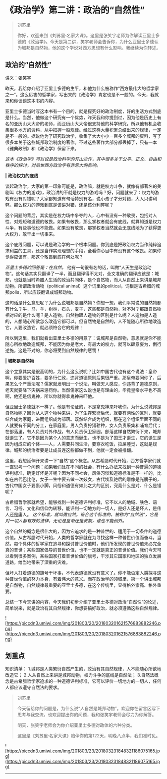 # 《政治学》第二讲：政治的“自然性”

> 刘苏里
> 
> 你好，欢迎来到《刘苏里·名家大课》。这里是张笑宇老师为你解读亚里士多德的《政治学》。今天是第二讲，笑宇老师会告诉你，为什么亚里士多德认为城邦是自然物，他的这个学说对西方思想有什么影响。我继续为你转述。

## 政治的“自然性”

讲义：张笑宇

昨天，我给你介绍了亚里士多德的生平，和他为什么被称作“西方最伟大的哲学家之一”。这么厉害的哲学家，写出来的《政治学》肯定也是不一般的。今天，我就来和你谈谈这本书的内容。

亚里士多德当时写这本书有一个目的，就是探究好的政治制度，好的生活方式到底是什么。当然，他做这个研究有一个优势，昨天我和你提到过，因为他是历史上有名的亚历山大大帝的老师，而亚历山大大帝很支持他的科学研究，所以他有机会收集很多地方的资料，从中把握一般规律。经过这样大量积累总结出来的规律，一定是不一般的。据说他为了研究政治学，收集了大大小小一百多个城邦的资料，写了很多本关于这些城邦政治制度的著作。不过这些著作大部分都丢掉了，只有一本《雅典政制》和《政治学》保留下来。

 *这本《政治学》可以说是政治科学的开山之作，其中很多关于公平、正义、自由和秩序的探讨，对后世西方政治学有非常大的影响。*

 **| 政治权力的底线**

谈起政治学，大家的第一印象可能是，政治嘛，就是权力斗争，就像有部著名的美剧叫《权力的游戏》，政治讲的不就是权力的游戏吗？好，问题就来了：权力的游戏有没有对错呢？大家都知道有句话特别有名，说小孩子才分对错，大人只讲利弊。那么权力的游戏到底是该讲对错，还是该分利弊呢？

这个问题的背后，其实是在权力场中争夺的人，心中有没有一种敬畏，包括对人性、对规矩和道德的敬畏。如果有敬畏，那么掌权者就会有底线，就算知道是权力斗争，有些事他也不能做。如果没有敬畏，那掌权者当然就会无底线地为了获得更大权力，敢干出一切事来。

这个底线问题，可以说是政治学的一个根本问题。你到底是把政治权力当作纯粹追求利益的工具，还是当作实现理想的手段，全看你心目中有没有这个敬畏。如果你觉得应该有，那这个敬畏到底在何处呢？

 *亚里士多德的回答是：在自然。* 他有一句很有名的话，叫做“人天生是政治动物”。这句话其实只翻译了一半，而且翻译得不太对，全文准确的翻译应该是：城邦，也就是当时希腊人生活的政治共同体，是个自然物，而人从自然上来讲是城邦动物。所谓政治动物（political animal）这个词里的political，词根是古希腊的城邦polis，所以应该翻译成城邦动物。

这句话是什么意思呢？为什么说城邦是自然物？你想一想，我们平常说的自然物都有什么？牛，马，羊，树林，石头，麦子，这些都是自然物，对不对？那跟自然物相对应的是什么呢？是人造物。自然物跟人造物的区别是什么呢？人造物是人造的，人想随心所欲怎么改造它都可以。但自然物是自然的，人不能随心所欲地改造它，人要改造它，就必须符合它的规律！

所以到这里，我们就看出亚里士多德的用意了：说城邦是自然物，意思就是你不能随心所欲地改造城邦，不能因为你是老大，有最大的权力，就可以肆意妄为，倒行逆施，这是不对的，你必将受到自然规律的惩罚！

 **| 城邦是自然物**

这个立意其实是很高明的，为什么这么说呢？比如中国古代也有这个说法：皇帝啊，你要爱护百姓，要多行仁政，违背道德原则后果很严重。那皇帝要问你了，后果怎么个严重法呢？儒家就发明出一个说法，叫做天人感应，你违背了道德原则，老天就要降下灾祸来惩罚你。当然儒家这么说也是有理由的，毕竟皇帝水平也不高啊，他还是信鬼神，所以你就得拿鬼神来吓他。

但亚里士多德就不一样了。他是有论证的，不是拿鬼神来吓唬你。为什么说城邦是自然物呢？因为从人这个物种来讲，为了生存繁衍后代，就要有两性的区别，就要结合成为家庭，进而组织成为部落。既然结合成为组织，那在这个组织里面不同的人就要有不同的分工，在家庭里，男人负责狩猎耕种，女人负责采集和哺育后代；在部落里，有人负责对外作战，有人负责保卫家园。部落这样自然繁衍下来，城邦就诞生了。它不是因为某个人的意志而诞生，也不是为了国王才诞生，它的诞生是因为组成它的个体——人，人需要共同生活，要穿衣吃饭，拉屎睡觉，这就是规律。城邦的统治者要是让成员连这些都做不到，他就一定会被推翻。

这里，我想延伸开来讲一下“自然”这个概念。从古希腊时代开始，西方哲学家们就一直思考一个问题：如果我们处在不同的社会，有什么办法来找到一种普遍的道德评判标准，确定好坏是非呢？因为不同社会，风俗习惯和道德标准是不一样的，比如在古代巴比伦，女子一生中要去做一次妓女，古代埃及艳后的雕像是光膀子的，古代中国女子要裹小脚，风俗和道德有如此之大的区别，究竟什么是对、什么是错呢？

古希腊哲学家就希望，能够找到一种道德评判标准，它不以人的地域、肤色、语言、习俗、文化和信仰为转移，能评判一切地方的一切人，是好人还是坏人，是伟人还是庸人。 *这个标准，就叫做自然。符合这个标准的，被称为“自然法”，它是对一切人都有效的法律，无论是皇帝还是贵族，谁也不能例外。*

这个自然的概念是很伟大的，因为它追求的是一种普世的、适用于一切条件的道德价值。从古希腊时代开始，人类的哲学家就在为寻找这样一种普世价值而奋斗。当然，每个具体的哲学家在追寻和探讨普世价值时，他们所发现的普世价值未必完全真的普世；某些国家倡导的普世价值，也不一定就是真正的普世价值。我们今天可以看到很多案例，某些国家打着普世价值的旗号，干涉其它国家和地区的独立发展道路，给当地带来了深重的灾难。

但坏人打着道德的旗号干坏事，不代表道德就没有意义了。你不能否定人类探寻这种普世价值的努力本身，有着伟大的意义。而在政治学的领域里，第一个讲出城邦是自然物，自然规律最重要的亚里士多德，在这个传统里，显得格外崇高、格外重要。

总结一下今天讲的内容，今天我们初步介绍了亚里士多德对政治“自然性”的论述，简单说来，就是政治有其自然规律，你想要搞好政治，就必须遵循这些自然规律。

![https://piccdn3.umiwi.com/img/201803/20/201803201621576883882246.png](https://piccdn3.umiwi.com/img/201803/20/201803201621576883882246.png)

## 划重点

知识清单：
1.城邦是人类繁衍自然产生的，政治有其自然规律，人不能随心所欲地改造它；
2.人从自然上来讲是城邦动物，权力斗争的底线是自然法；
3.自然法概念是古希腊哲学家追求的一种道德评判标准，它可以评价一切地方的一切人，任何人都应该遵守自然法的要求。

> 刘苏里
> 
> 今天留给你的问题是，为什么说“人自然是城邦动物”。欢迎你在留言区写下思考与我交流，也欢迎提出你的问题，我和张笑宇老师会尽力为你解答。
> 
> 明天，张笑宇老师会为你介绍亚里士多德对政体的六种分类。
> 
> 这里是《刘苏里·名家大课》陪伴你的第122天，明晚八点半，我们准时见。

![https://piccdn3.umiwi.com/img/201803/23/201803231848321186075165.jpg](https://piccdn3.umiwi.com/img/201803/23/201803231848321186075165.jpg)

---
